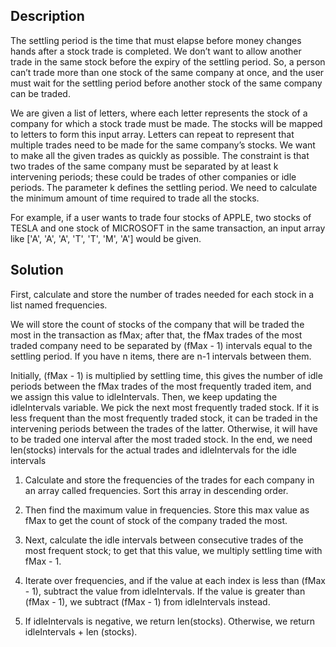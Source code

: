 ## Description

The settling period is the time that must elapse before money changes hands after a stock trade is completed. We don’t want to allow another trade in the same stock before the expiry of the settling period. So, a person can’t trade more than one stock of the same company at once, and the user must wait for the settling period before another stock of the same company can be traded.

We are given a list of letters, where each letter represents the stock of a company for which a stock trade must be made. The stocks will be mapped to letters to form this input array. Letters can repeat to represent that multiple trades need to be made for the same company’s stocks. We want to make all the given trades as quickly as possible. The constraint is that two trades of the same company must be separated by at least k intervening periods; these could be trades of other companies or idle periods. The parameter k defines the settling period. We need to calculate the minimum amount of time required to trade all the stocks.

For example, if a user wants to trade four stocks of APPLE, two stocks of TESLA and one stock of MICROSOFT in the same transaction, an input array like ['A', 'A', 'A', 'T', 'T', 'M', 'A'] would be given.

## Solution

First, calculate and store the number of trades needed for each stock in a list named frequencies.

We will store the count of stocks of the company that will be traded the most in the transaction as fMax; after that, the fMax trades of the most traded company need to be separated by (fMax - 1) intervals equal to the settling period. If you have n items, there are n-1 intervals between them.

Initially, (fMax - 1) is multiplied by settling time, this gives the number of idle periods between the fMax trades of the most frequently traded item, and we assign this value to idleIntervals. Then, we keep updating the idleIntervals variable. We pick the next most frequently traded stock. If it is less frequent than the most frequently traded stock, it can be traded in the intervening periods between the trades of the latter. Otherwise, it will have to be traded one interval after the most traded stock. In the end, we need len(stocks) intervals for the actual trades and idleIntervals for the idle intervals

1. Calculate and store the frequencies of the trades for each company in an array called frequencies. Sort this array in descending order.

2. Then find the maximum value in frequencies. Store this max value as fMax to get the count of stock of the company traded the most.

3. Next, calculate the idle intervals between consecutive trades of the most frequent stock; to get that this value, we multiply settling time with fMax - 1.

4. Iterate over frequencies, and if the value at each index is less than (fMax - 1), subtract the value from idleIntervals. If the value is greater than (fMax - 1), we subtract (fMax - 1) from idleIntervals instead.

5. If idleIntervals is negative, we return len(stocks). Otherwise, we return idleIntervals + len (stocks).


